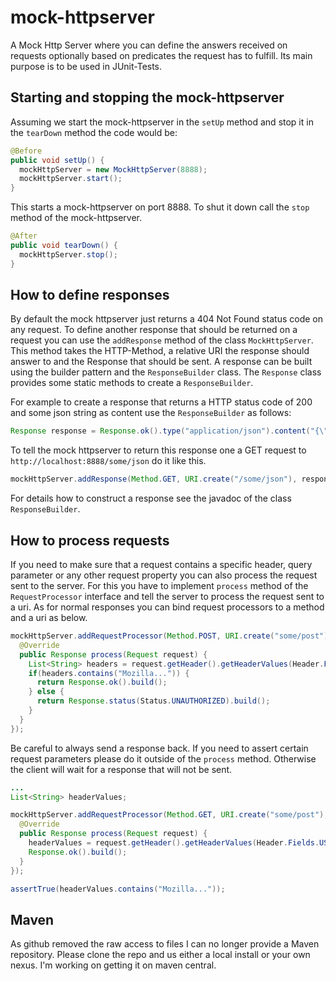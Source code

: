mock-httpserver
===============

A Mock Http Server where you can define the answers received on requests optionally based on predicates the request has to fulfill. Its main purpose is to be used in JUnit-Tests.

Starting and stopping the mock-httpserver
-------------------------

Assuming we start the mock-httpserver in the `setUp` method and stop it in the `tearDown` method the code would be:

```java
@Before
public void setUp() {
  mockHttpServer = new MockHttpServer(8888);
  mockHttpServer.start();
}
```  
This starts a mock-httpserver on port 8888. To shut it down call the `stop` method of the mock-httpserver.

```java
@After
public void tearDown() {
  mockHttpServer.stop();
}
```

How to define responses
-----------------------

By default the mock httpserver just returns a 404 Not Found status code on any request. To define another response that should be returned on a request you can use the `addResponse` method of the class `MockHttpServer`. This method takes the HTTP-Method, a relative URI the response should answer to and the Response that should be sent. A response can be built using the builder pattern and the `ResponseBuilder` class. The `Response` class provides some static methods to create a `ResponseBuilder`. 

For example to create a response that returns a HTTP status code of 200 and some json string as content use the `ResponseBuilder` as follows:

```java
Response response = Response.ok().type("application/json").content("{\"some\":\"json\"}").build();
```

To tell the mock httpserver to return this response one a GET request to `http://localhost:8888/some/json` do it like this.

```java
mockHttpServer.addResponse(Method.GET, URI.create("/some/json"), response);
```

For details how to construct a response see the javadoc of the class `ResponseBuilder`.


How to process requests
-----------------------

If you need to make sure that a request contains a specific header, query parameter or any other request property you can also process the request sent to the server. For this you have to implement `process` method of the `RequestProcessor` interface and tell the server to process the request sent to a uri. As for normal responses you can bind request processors to a method and a uri as below.

```java
mockHttpServer.addRequestProcessor(Method.POST, URI.create("some/post"), new RequestProcessor() {
  @Override
  public Response process(Request request) {
    List<String> headers = request.getHeader().getHeaderValues(Header.Fields.USER_AGENT);
    if(headers.contains("Mozilla...")) {
      return Response.ok().build();
    } else {
      return Response.status(Status.UNAUTHORIZED).build();
    }
  }
});
```

Be careful to always send a response back. If you need to assert certain request parameters please do it outside of the `process` method. Otherwise the client will wait for a response that will not be sent.

```java
...
List<String> headerValues;

mockHttpServer.addRequestProcessor(Method.GET, URI.create("some/post"), new RequestProcessor() {
  @Override
  public Response process(Request request) {
    headerValues = request.getHeader().getHeaderValues(Header.Fields.USER_AGENT);
    Response.ok().build();
  }
});

assertTrue(headerValues.contains("Mozilla..."));
```

Maven
-----
As github removed the raw access to files I can no longer provide a Maven repository. Please clone the repo and us either a local install or your own nexus. I'm working on getting it on maven central.
